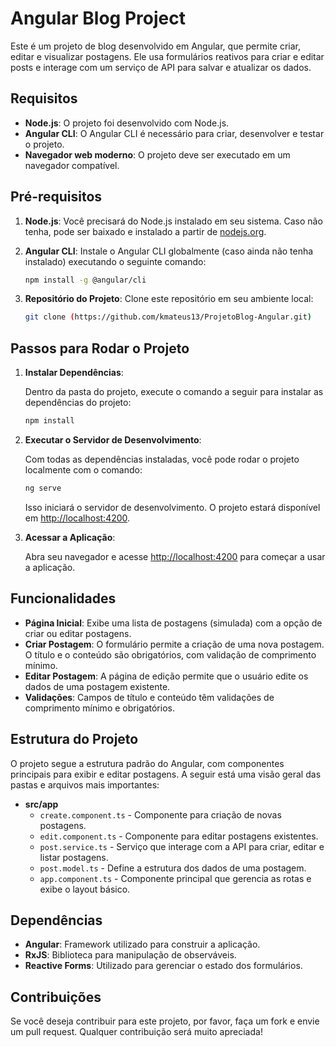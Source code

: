 # Angular Blog Project

Este é um projeto de blog desenvolvido em Angular, que permite criar, editar e visualizar postagens. Ele usa formulários reativos para criar e editar posts e interage com um serviço de API para salvar e atualizar os dados.

## Requisitos

- **Node.js**: O projeto foi desenvolvido com Node.js.
- **Angular CLI**: O Angular CLI é necessário para criar, desenvolver e testar o projeto.
- **Navegador web moderno**: O projeto deve ser executado em um navegador compatível.

## Pré-requisitos

1. **Node.js**: Você precisará do Node.js instalado em seu sistema. Caso não tenha, pode ser baixado e instalado a partir de [nodejs.org](https://nodejs.org/).

2. **Angular CLI**: Instale o Angular CLI globalmente (caso ainda não tenha instalado) executando o seguinte comando:

    ```bash
    npm install -g @angular/cli
    ```

3. **Repositório do Projeto**: Clone este repositório em seu ambiente local:

    ```bash
    git clone (https://github.com/kmateus13/ProjetoBlog-Angular.git)
    ```

## Passos para Rodar o Projeto

1. **Instalar Dependências**:

    Dentro da pasta do projeto, execute o comando a seguir para instalar as dependências do projeto:

    ```bash
    npm install
    ```

2. **Executar o Servidor de Desenvolvimento**:

    Com todas as dependências instaladas, você pode rodar o projeto localmente com o comando:

    ```bash
    ng serve
    ```

    Isso iniciará o servidor de desenvolvimento. O projeto estará disponível em [http://localhost:4200](http://localhost:4200).

3. **Acessar a Aplicação**:

    Abra seu navegador e acesse [http://localhost:4200](http://localhost:4200) para começar a usar a aplicação.

## Funcionalidades

- **Página Inicial**: Exibe uma lista de postagens (simulada) com a opção de criar ou editar postagens.
- **Criar Postagem**: O formulário permite a criação de uma nova postagem. O título e o conteúdo são obrigatórios, com validação de comprimento mínimo.
- **Editar Postagem**: A página de edição permite que o usuário edite os dados de uma postagem existente.
- **Validações**: Campos de título e conteúdo têm validações de comprimento mínimo e obrigatórios.

## Estrutura do Projeto

O projeto segue a estrutura padrão do Angular, com componentes principais para exibir e editar postagens. A seguir está uma visão geral das pastas e arquivos mais importantes:

- **src/app**
  - `create.component.ts` - Componente para criação de novas postagens.
  - `edit.component.ts` - Componente para editar postagens existentes.
  - `post.service.ts` - Serviço que interage com a API para criar, editar e listar postagens.
  - `post.model.ts` - Define a estrutura dos dados de uma postagem.
  - `app.component.ts` - Componente principal que gerencia as rotas e exibe o layout básico.

## Dependências

- **Angular**: Framework utilizado para construir a aplicação.
- **RxJS**: Biblioteca para manipulação de observáveis.
- **Reactive Forms**: Utilizado para gerenciar o estado dos formulários.

## Contribuições
Se você deseja contribuir para este projeto, por favor, faça um fork e envie um pull request. Qualquer contribuição será muito apreciada!


